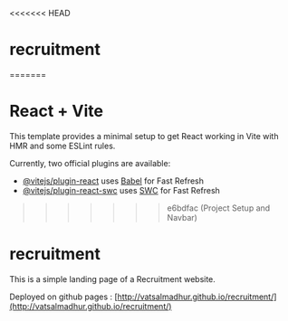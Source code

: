 <<<<<<< HEAD
# recruitment
=======
# React + Vite

This template provides a minimal setup to get React working in Vite with HMR and some ESLint rules.

Currently, two official plugins are available:

- [@vitejs/plugin-react](https://github.com/vitejs/vite-plugin-react/blob/main/packages/plugin-react/README.md) uses [Babel](https://babeljs.io/) for Fast Refresh
- [@vitejs/plugin-react-swc](https://github.com/vitejs/vite-plugin-react-swc) uses [SWC](https://swc.rs/) for Fast Refresh
>>>>>>> e6bdfac (Project Setup and Navbar)
# recruitment
This is a simple landing page of a Recruitment website.

Deployed on github pages : [http://vatsalmadhur.github.io/recruitment/](http://vatsalmadhur.github.io/recruitment/)
